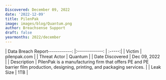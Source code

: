 ```yaml
---
Discovered: December 09, 2022
date: '2022-12-09'
title: PilenPak
image: images/blog/Quantum.png
author: Breachsense Support
draft: false
yearmonths: 2022/december
---
```


| Data Breach Report------------:     |:-------------:    | :-----:|
| Victim      | pilenpak.com      | 
| Threat Actor      | Quantum      | 
| Date Discovered      | Dec 09, 2022      | 
| Description      | PilenPak is a manufacturing firm that offers PE and PE barrier film production, designing, printing, and packaging services.      | 
| Leak Size      | 1TB      | 

